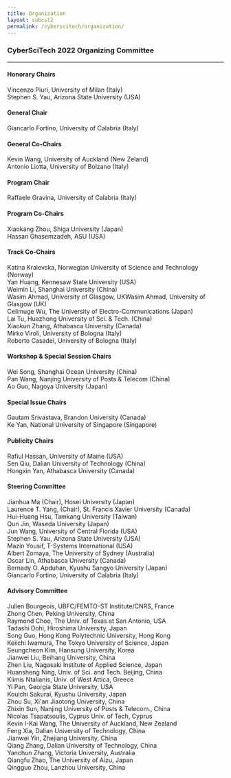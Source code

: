 ```yaml
---
title: Organization
layout: subcst2
permalink: /cyberscitech/organization/
---
```



<h3>CyberSciTech 2022 Organizing Committee</h3>
<hr/>

<h4> Honorary Chairs </h4>
Vincenzo Piuri, University of Milan (Italy)<br/>
Stephen S. Yau, Arizona State University (USA)
 
<h4>General Chair</h4>
Giancarlo Fortino, University of Calabria (Italy)

<h4>General Co-Chairs</h4>
Kevin Wang, University of Auckland (New Zeland)<br/>
Antonio Liotta, University of Bolzano (Italy)

<h4>Program Chair</h4>
Raffaele Gravina, University of Calabria (Italy)

<h4>Program Co-Chairs</h4>
Xiaokang Zhou, Shiga University (Japan)<br/>
Hassan Ghasemzadeh, ASU (USA)

<h4>Track Co-Chairs</h4>
Katina Kralevska, Norwegian University of Science and Technology (Norway)<br/>
Yan Huang, Kennesaw State University (USA)<br/>
Weimin Li, Shanghai University (China)<br/>
Wasim Ahmad, University of Glasgow, UKWasim Ahmad, University of Glasgow (UK)<br/>
Celimuge Wu, The University of Electro-Communications (Japan)<br/>
Lai Tu, Huazhong University of Sci. & Tech. (China)<br/>
Xiaokun Zhang, Athabasca University (Canada)<br/>
Mirko Viroli, University of Bologna (Italy)<br/>
Roberto Casadei, University of Bologna (Italy)

<h4> Workshop & Special Session Chairs	</h4>
Wei Song, Shanghai Ocean University (China)<br/>
Pan Wang, Nanjing University of Posts & Telecom (China)<br/>
Ao Guo, Nagoya University (Japan)

<h4>Special Issue Chairs </h4>
Gautam Srivastava, Brandon University (Canada) <br/>
Ke Yan, National University of Singapore (Singapore)

<h4> Publicity Chairs </h4>
Rafiul Hassan, University of Maine (USA)<br/>
Sen Qiu, Dalian University of Technology (China)<br/>
Hongxin Yan, Athabasca University (Canada)

<h4>Steering Committee</h4>
Jianhua Ma (Chair), Hosei University (Japan)<br/>
Laurence T. Yang, (Chair), St. Francis Xavier University (Canada)<br/>
Hui-Huang Hsu, Tamkang University (Taiwan)<br/>
Qun Jin, Waseda University (Japan)<br/>
Jun Wang, University of Central Florida (USA)<br/>
Stephen S. Yau, Arizona State University (USA)<br/>
Mazin Yousif, T-Systems International (USA)<br/>
Albert Zomaya, The University of Sydney (Australia)<br/>
Oscar Lin, Athabasca University (Canada)<br/>
Bernady O. Apduhan, Kyushu Sangyo University (Japan)<br/>
Giancarlo Fortino, University of Calabria (Italy)

<h4> Advisory Committee </h4>
Julien Bourgeois, UBFC/FEMTO-ST Institute/CNRS, France<br/>
Zhong Chen, Peking University, China<br/>
Raymond Choo, The Univ. of Texas at San Antonio, USA<br/>
Tadashi Dohi, Hiroshima University, Japan<br/>
Song Guo, Hong Kong Polytechnic University, Hong Kong<br/>
Keiichi Iwamura, The Tokyo University of Science, Japan<br/>
Seungcheon Kim, Hansung University, Korea<br/>
Jianwei Liu, Beihang University, China<br/>
Zhen Liu, Nagasaki Institute of Applied Science, Japan <br/>
Huansheng Ning, Univ. of Sci. and Tech. Beijing, China<br/>
Klimis Ntalianis, Univ. of West Attica, Greece<br/>
Yi Pan, Georgia State University, USA<br/>
Kouichi Sakurai, Kyushu University, Japan<br/>
Zhou Su, Xi'an Jiaotong University, China<br/>
Zhixin Sun, Nanjing University of Posts & Telecom., China<br/>
Nicolas Tsapatsoulis, Cyprus Univ. of Tech, Cyprus<br/>
Kevin I-Kai Wang, The University of Auckland, New Zealand<br/>
Feng Xia, Dalian University of Technology, China<br/>
Jianwei Yin, Zhejiang University, China<br/>
Qiang Zhang, Dalian University of Technology, China<br/>
Yanchun Zhang, Victoria University, Australia<br/>
Qiangfu Zhao, The University of Aizu, Japan<br/>
Qingguo Zhou, Lanzhou University, China
 
